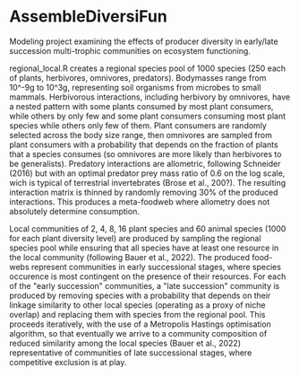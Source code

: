 # AssembleDiversiFun
Modeling project examining the effects of producer diversity in early/late succession multi-trophic communities on ecosystem functioning.

regional_local.R creates a regional species pool of 1000 species (250 each of plants, herbivores, omnivores, predators). Bodymasses range from 10^-9g to 10^3g, representing soil organisms from microbes to small mammals. Herbivorous interactions, including herbivory by omnivores, have a nested pattern with some plants consumed by most plant consumers, while others by only few and some plant consumers consuming most plant species while others only few of them. Plant consumers are randomly selected across the body size range, then omnivores are sampled from plant consumers with a probability that depends on the fraction of plants that a species consumes (so omnivores are more likely than herbivores to be generalists). Predatory interactions are allometric, following Schneider (2016) but with an optimal predator prey mass ratio of 0.6 on the log scale, wich is typical of terrestrial invertebrates (Brose et al., 200?). The resulting interaction matrix is thinned by randomly removing 30% of the produced interactions. This produces a meta-foodweb where allometry does not absolutely determine consumption.

Local communities of 2, 4, 8, 16 plant species and 60 animal species (1000 for each plant diversity level) are produced by sampling the regional species pool while ensuring that all species have at least one resource in the local community (following Bauer et al., 2022). The produced food-webs represent communities in early successional stages, where species occurence is most contingent on the presence of their resources. For each of the "early succession" communities, a "late succession" community is produced by removing species with a probability that depends on their linkage similarity to other local species (operating as a proxy of niche overlap) and replacing them with species from the regional pool. This proceeds iteratively, with the use of a Metropolis Hastings optimisation algorithm, so that eventually we arrive to a community composition of reduced similarity among the local species (Bauer et al., 2022) representative of communities of late successional stages, where competitive exclusion is at play.


